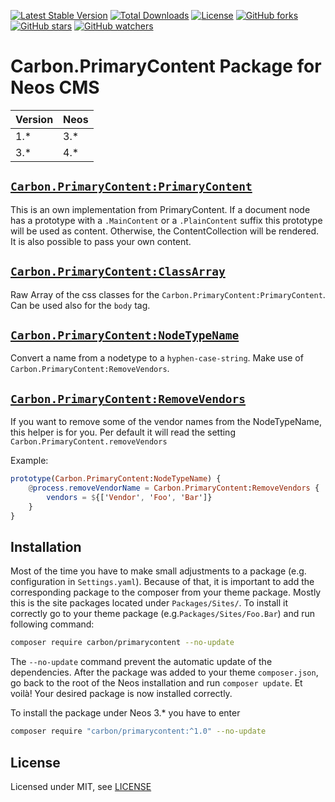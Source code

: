 [![Latest Stable Version](https://poser.pugx.org/carbon/primarycontent/v/stable)](https://packagist.org/packages/carbon/primarycontent)
[![Total Downloads](https://poser.pugx.org/carbon/primarycontent/downloads)](https://packagist.org/packages/carbon/primarycontent)
[![License](https://poser.pugx.org/carbon/primarycontent/license)](LICENSE)
[![GitHub forks](https://img.shields.io/github/forks/CarbonPackages/Carbon.PrimaryContent.svg?style=social&label=Fork)](https://github.com/CarbonPackages/Carbon.PrimaryContent/fork)
[![GitHub stars](https://img.shields.io/github/stars/CarbonPackages/Carbon.PrimaryContent.svg?style=social&label=Stars)](https://github.com/CarbonPackages/Carbon.PrimaryContent/stargazers)
[![GitHub watchers](https://img.shields.io/github/watchers/CarbonPackages/Carbon.PrimaryContent.svg?style=social&label=Watch)](https://github.com/CarbonPackages/Carbon.PrimaryContent/subscription)

# Carbon.PrimaryContent Package for Neos CMS

| Version | Neos |
| ------- | ---- |
| 1.\*    | 3.\* |
| 3.\*    | 4.\* |

## [`Carbon.PrimaryContent:PrimaryContent`](Resources/Private/Fusion/Helper/PrimaryContent.fusion)

This is an own implementation from PrimaryContent. If a document node has a prototype with a `.MainContent` or a `.PlainContent` suffix this prototype will be used as content. Otherwise, the ContentCollection will be rendered. It is also possible to pass your own content.

## [`Carbon.PrimaryContent:ClassArray`](Resources/Private/Fusion/Helper/ClassArray.fusion)

Raw Array of the css classes for the `Carbon.PrimaryContent:PrimaryContent`.
Can be used also for the `body` tag.

## [`Carbon.PrimaryContent:NodeTypeName`](Resources/Private/Fusion/Helper/NodeTypeName.fusion)

Convert a name from a nodetype to a `hyphen-case-string`. Make use of `Carbon.PrimaryContent:RemoveVendors`.

## [`Carbon.PrimaryContent:RemoveVendors`](Resources/Private/Fusion/Helper/RemoveVendors.fusion)

If you want to remove some of the vendor names from the NodeTypeName, this helper is for you. Per default it will read the setting `Carbon.PrimaryContent.removeVendors`

Example:

```elm
prototype(Carbon.PrimaryContent:NodeTypeName) {
    @process.removeVendorName = Carbon.PrimaryContent:RemoveVendors {
        vendors = ${['Vendor', 'Foo', 'Bar']}
    }
}
```

## Installation

Most of the time you have to make small adjustments to a package (e.g. configuration in `Settings.yaml`). Because of that, it is important to add the corresponding package to the composer from your theme package. Mostly this is the site packages located under `Packages/Sites/`. To install it correctly go to your theme package (e.g.`Packages/Sites/Foo.Bar`) and run following command:

```bash
composer require carbon/primarycontent --no-update
```

The `--no-update` command prevent the automatic update of the dependencies. After the package was added to your theme `composer.json`, go back to the root of the Neos installation and run `composer update`. Et voilà! Your desired package is now installed correctly.

To install the package under Neos 3.\* you have to enter

```bash
composer require "carbon/primarycontent:^1.0" --no-update
```

## License

Licensed under MIT, see [LICENSE](LICENSE)
